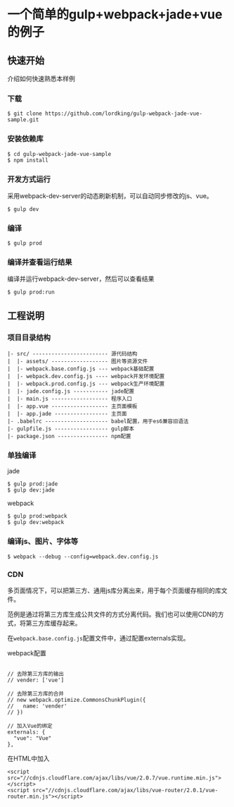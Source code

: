 # 一个简单的gulp+webpack+jade+vue的例子

## 快速开始

介绍如何快速熟悉本样例

### 下载
```
$ git clone https://github.com/lordking/gulp-webpack-jade-vue-sample.git
```

### 安装依赖库
```
$ cd gulp-webpack-jade-vue-sample
$ npm install
```

### 开发方式运行

采用webpack-dev-server的动态刷新机制，可以自动同步修改的js、vue。

```
$ gulp dev
```

### 编译

```
$ gulp prod
```

### 编译并查看运行结果

编译并运行webpack-dev-server，然后可以查看结果

```
$ gulp prod:run
```

## 工程说明

### 项目目录结构
```
|- src/ ------------------------ 源代码结构
|  |- assets/ ------------------ 图片等资源文件
|  |- webpack.base.config.js --- webpack基础配置
|  |- webpack.dev.config.js ---- webpack开发环境配置
|  |- webpack.prod.config.js --- webpack生产环境配置
|  |- jade.config.js ----------- jade配置
|  |- main.js ------------------ 程序入口
|  |- app.vue ------------------ 主页面模板
|  |- app.jade ----------------- 主页面
|- .babelrc -------------------- babel配置，用于es6兼容旧语法
|- gulpfile.js ----------------- gulp脚本
|- package.json ---------------- npm配置
```

### 单独编译

jade
```
$ gulp prod:jade
$ gulp dev:jade
```

webpack
```
$ gulp prod:webpack
$ gulp dev:webpack
```

### 编译js、图片、字体等
```
$ webpack --debug --config=webpack.dev.config.js
```

### CDN

多页面情况下，可以把第三方、通用js库分离出来，用于每个页面缓存相同的库文件。

范例是通过将第三方库生成公共文件的方式分离代码。我们也可以使用CDN的方式，将第三方库缓存起来。

在`webpack.base.config.js`配置文件中，通过配置externals实现。

webpack配置
```

// 去除第三方库的输出
// vender: ['vue']

// 去除第三方库的合并
// new webpack.optimize.CommonsChunkPlugin({
//   name: 'vender'
// })

// 加入Vue的绑定
externals: {
  "vue": "Vue"
},
```

在HTML中加入
```
<script src="//cdnjs.cloudflare.com/ajax/libs/vue/2.0.7/vue.runtime.min.js"></script>
<script src="//cdnjs.cloudflare.com/ajax/libs/vue-router/2.0.1/vue-router.min.js"></script>
```
